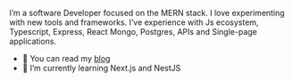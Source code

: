 I’m a software Developer focused on the MERN stack. I love experimenting with new tools and frameworks. I’ve experience with Js ecosystem, Typescript, Express, React Mongo, Postgres, APIs and  Single-page applications.

- :scroll: You can read my [blog](https://frcgustavo.com/)
- :seedling: I’m currently learning Next.js and NestJS
